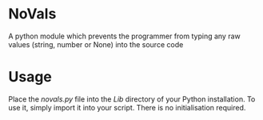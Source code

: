 # NoVals
A python module which prevents the programmer from typing any raw values (string, number or None) into the source code

# Usage
Place the <i>novals.py</i> file into the <i>Lib</i> directory of your Python installation. To use it, simply import it into your script. There is no initialisation required.
